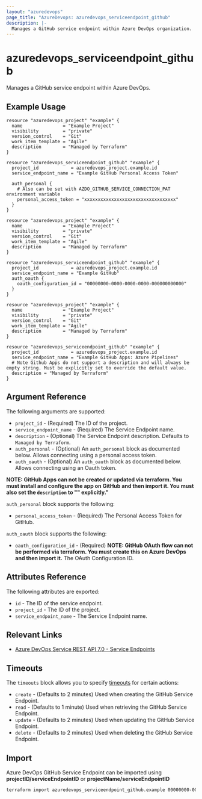```yaml
---
layout: "azuredevops"
page_title: "AzureDevops: azuredevops_serviceendpoint_github"
description: |-
  Manages a GitHub service endpoint within Azure DevOps organization.
---
```


# azuredevops_serviceendpoint_github

Manages a GitHub service endpoint within Azure DevOps.

## Example Usage

```hcl
resource "azuredevops_project" "example" {
  name               = "Example Project"
  visibility         = "private"
  version_control    = "Git"
  work_item_template = "Agile"
  description        = "Managed by Terraform"
}

resource "azuredevops_serviceendpoint_github" "example" {
  project_id            = azuredevops_project.example.id
  service_endpoint_name = "Example GitHub Personal Access Token"

  auth_personal {
    # Also can be set with AZDO_GITHUB_SERVICE_CONNECTION_PAT environment variable
    personal_access_token = "xxxxxxxxxxxxxxxxxxxxxxxxxxxxxxxxxx"
  }
}
```

```hcl
resource "azuredevops_project" "example" {
  name               = "Example Project"
  visibility         = "private"
  version_control    = "Git"
  work_item_template = "Agile"
  description        = "Managed by Terraform"
}

resource "azuredevops_serviceendpoint_github" "example" {
  project_id            = azuredevops_project.example.id
  service_endpoint_name = "Example GitHub"
  auth_oauth {
    oauth_configuration_id = "00000000-0000-0000-0000-000000000000"
  }
}
```

```hcl
resource "azuredevops_project" "example" {
  name               = "Example Project"
  visibility         = "private"
  version_control    = "Git"
  work_item_template = "Agile"
  description        = "Managed by Terraform"
}

resource "azuredevops_serviceendpoint_github" "example" {
  project_id            = azuredevops_project.example.id
  service_endpoint_name = "Example GitHub Apps: Azure Pipelines"
  # Note Github Apps do not support a description and will always be empty string. Must be explicitly set to override the default value.  
  description = "Managed by Terraform"
}
```

## Argument Reference

The following arguments are supported:

- `project_id` - (Required) The ID of the project.
- `service_endpoint_name` - (Required) The Service Endpoint name.
- `description` - (Optional) The Service Endpoint description. Defaults to `Managed by Terraform`.
- `auth_personal` - (Optional) An `auth_personal` block as documented below. Allows connecting using a personal access token.
- `auth_oauth` - (Optional) An `auth_oauth` block as documented below. Allows connecting using an Oauth token.

**NOTE: GitHub Apps can not be created or updated via terraform. You must install and configure the app on GitHub and then import it. You must also set the `description` to "" explicitly."**

`auth_personal` block supports the following:

- `personal_access_token` - (Required) The Personal Access Token for GitHub.

`auth_oauth` block supports the following:

- `oauth_configuration_id` - (Required) **NOTE: GitHub OAuth flow can not be performed via terraform. You must create this on Azure DevOps and then import it.** The OAuth Configuration ID.

## Attributes Reference

The following attributes are exported:

- `id` - The ID of the service endpoint.
- `project_id` - The ID of the project.
- `service_endpoint_name` - The Service Endpoint name.

## Relevant Links

- [Azure DevOps Service REST API 7.0 - Service Endpoints](https://docs.microsoft.com/en-us/rest/api/azure/devops/serviceendpoint/endpoints?view=azure-devops-rest-7.0)

## Timeouts

The `timeouts` block allows you to specify [timeouts](https://developer.hashicorp.com/terraform/language/resources/syntax#operation-timeouts) for certain actions:

* `create` - (Defaults to 2 minutes) Used when creating the GitHub Service Endpoint.
* `read` - (Defaults to 1 minute) Used when retrieving the GitHub Service Endpoint.
* `update` - (Defaults to 2 minutes) Used when updating the GitHub Service Endpoint.
* `delete` - (Defaults to 2 minutes) Used when deleting the GitHub Service Endpoint.

## Import

Azure DevOps GitHub Service Endpoint can be imported using **projectID/serviceEndpointID** or **projectName/serviceEndpointID**

```sh
terraform import azuredevops_serviceendpoint_github.example 00000000-0000-0000-0000-000000000000/00000000-0000-0000-0000-000000000000
```
